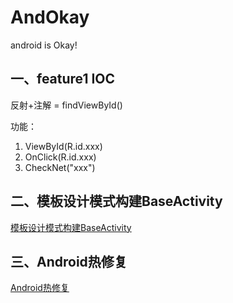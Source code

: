 # AndOkay
android is Okay!

## 一、feature1 IOC

反射+注解 = findViewById()

功能：
1. ViewById(R.id.xxx)
2. OnClick(R.id.xxx)
3. CheckNet("xxx")

## 二、模板设计模式构建BaseActivity

[模板设计模式构建BaseActivity](./base_activity.md)

## 三、Android热修复
[Android热修复](./hot_fix.md)

